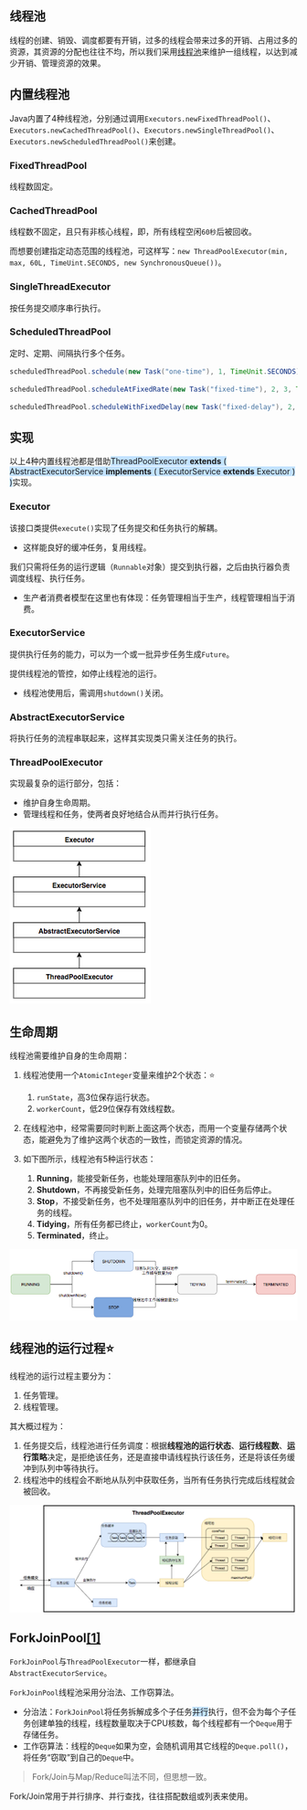 ## 线程池

线程的创建、销毁、调度都要有开销，过多的线程会带来过多的开销、占用过多的资源，其资源的分配也往往不均，所以我们采用[线程池](https://tech.meituan.com/2020/04/02/java-pooling-pratice-in-meituan.html)来维护一组线程，以达到减少开销、管理资源的效果。



## 内置线程池

Java内置了4种线程池，分别通过调用`Executors.newFixedThreadPool()`、`Executors.newCachedThreadPool()`、`Executors.newSingleThreadPool()`、`Executors.newScheduledThreadPool()`来创建。

### FixedThreadPool

线程数固定。

### CachedThreadPool

线程数不固定，且只有非核心线程，即，所有线程空闲`60秒`后被回收。

而想要创建指定动态范围的线程池，可这样写：`new ThreadPoolExecutor(min, max, 60L, TimeUint.SECONDS, new SynchronousQueue())`。

### SingleThreadExecutor

按任务提交顺序串行执行。

### ScheduledThreadPool

定时、定期、间隔执行多个任务。

```java
scheduledThreadPool.schedule(new Task("one-time"), 1, TimeUnit.SECONDS); // 一秒后执行一次性任务。
```

```java
scheduledThreadPool.scheduleAtFixedRate(new Task("fixed-time"), 2, 3, TimeUnit.SECONDS) // 2秒后开始执行，每3秒执行一次。某次执行时间超过任务周期时，后续执行会延迟开始，但不会并发执行。
```

```java
scheduledThreadPool.scheduleWithFixedDelay(new Task("fixed-delay"), 2, 3, TimeUnit.SECONDS) // 2秒后开始执行，每隔3秒执行一次。
```



## 实现

以上4种内置线程池都是借助<span style=background:#c2e2ff>ThreadPoolExecutor **extends** ( AbstractExecutorService **implements** ( ExecutorService **extends** Executor ) )</span>实现。

### Executor

该接口类提供`execute()`实现了任务提交和任务执行的解耦。
- 这样能良好的缓冲任务，复用线程。

我们只需将任务的运行逻辑（`Runnable`对象）提交到执行器，之后由执行器负责调度线程、执行任务。

- 生产者消费者模型在这里也有体现：任务管理相当于生产，线程管理相当于消费。

### ExecutorService

提供执行任务的能力，可以为一个或一批异步任务生成`Future`。

提供线程池的管控，如停止线程池的运行。

- 线程池使用后，需调用`shutdown()`关闭。

### AbstractExecutorService

将执行任务的流程串联起来，这样其实现类只需关注任务的执行。

### ThreadPoolExecutor

实现最复杂的运行部分，包括：
- 维护自身生命周期。
- 管理线程和任务，使两者良好地结合从而并行执行任务。

![](../images/2/thread_pool_class_uml.png)



## 生命周期

线程池需要维护自身的生命周期：

1. 线程池使用一个`AtomicInteger`变量来维护2个状态：⭐

   1. `runState`，高3位保存运行状态。
   2. `workerCount`，低29位保存有效线程数。

3. 在线程池中，经常需要同时判断上面这两个状态，而用一个变量存储两个状态，能避免为了维护这两个状态的一致性，而锁定资源的情况。

3. 如下图所示，线程池有5种运行状态：

   1. **Running**，能接受新任务，也能处理阻塞队列中的旧任务。
   2. **Shutdown**，不再接受新任务，处理完阻塞队列中的旧任务后停止。
   3. **Stop**，不接受新任务，也不处理阻塞队列中的旧任务，并中断正在处理任务的线程。
   4. **Tidying**，所有任务都已终止，`workerCount`为0。
   5. **Terminated**，终止。

![](../images/2/thread_pool_state.png)



## 线程池的运行过程⭐

线程池的运行过程主要分为：

1. 任务管理。
2. 线程管理。

其大概过程为：

1. 任务提交后，线程池进行任务调度：根据**线程池的运行状态**、**运行线程数**、**运行策略**决定，是拒绝该任务，还是直接申请线程执行该任务，还是将该任务缓冲到队列中等待执行。
2. 线程池中的线程会不断地从队列中获取任务，当所有任务执行完成后线程就会被回收。

![](../images/2/thread_pool_operation_process.png)



## ForkJoinPool[[1]](https://blog.hufeifei.cn/2018/09/Java/ForkJoinPool/)

`ForkJoinPool`与`ThreadPoolExecutor`一样，都继承自`AbstractExecutorService`。

`ForkJoinPool`线程池采用分治法、工作窃算法。

- 分治法：`ForkJoinPool`将任务拆解成多个子任务<span style=background:#c2e2ff>并行</span>执行，但不会为每个子任务创建单独的线程，线程数量取决于CPU核数，每个线程都有一个`Deque`用于存储任务。
- 工作窃算法：线程的`Deque`如果为空，会随机调用其它线程的`Deque.poll()`，将任务“窃取”到自己的`Deque`中。

> Fork/Join与Map/Reduce叫法不同，但思想一致。
>

Fork/Join常用于并行排序、并行查找，往往搭配数组或列表来使用。
